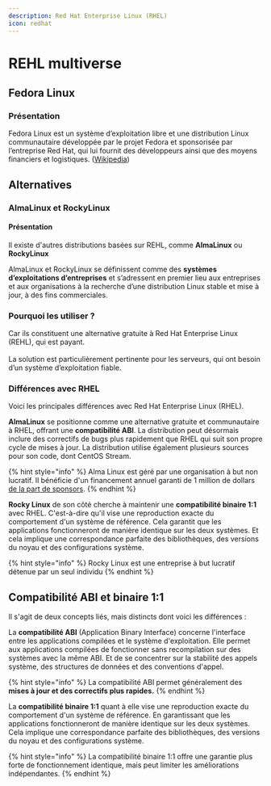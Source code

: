 ```yaml
---
description: Red Hat Enterprise Linux (RHEL)
icon: redhat
---
```


# REHL multiverse

## Fedora Linux

### Présentation

Fedora Linux est un système d’exploitation libre et une distribution Linux communautaire développée par le projet Fedora et sponsorisée par l’entreprise Red Hat, qui lui fournit des développeurs ainsi que des moyens financiers et logistiques. ([Wikipedia](https://fr.wikipedia.org/wiki/Fedora_Linux))

## **Alternatives**

### **AlmaLinux** et **RockyLinux**

#### Présentation

Il existe d'autres distributions basées sur REHL, comme **AlmaLinux** ou **RockyLinux**&#x20;

AlmaLinux et RockyLinux se définissent comme des **systèmes d’exploitations d’entreprises** et s’adressent en premier lieu aux entreprises et aux organisations à la recherche d’une distribution Linux stable et mise à jour, à des fins commerciales.&#x20;

### Pourquoi les utiliser  ?

Car ils constituent une alternative gratuite à Red Hat Enterprise Linux (REHL), qui est payant.\
\
La solution est particulièrement pertinente pour les serveurs, qui ont besoin d’un système d’exploitation fiable.

### Différences avec RHEL

Voici les principales différences avec Red Hat Enterprise Linux (RHEL).

**AlmaLinux** se positionne comme une alternative gratuite et communautaire à RHEL, offrant une **compatibilité ABI**. La distribution peut désormais inclure des correctifs de bugs plus rapidement que RHEL qui suit son propre cycle de mises à jour. La distribution utilise également plusieurs sources pour son code, dont CentOS Stream.&#x20;

{% hint style="info" %}
Alma Linux est géré par une organisation à but non lucratif. Il bénéficie d'un financement annuel garanti de 1 million de dollars [de la part de sponsors](https://www.techtarget.com/searchdatacenter/tip/Rocky-Linux-vs-AlmaLinux-Which-is-better).
{% endhint %}

**Rocky Linux** de son côté cherche à maintenir une **compatibilité binaire 1:1** avec RHEL. C'est-à-dire qu'il vise une reproduction exacte du comportement d'un système de référence. Cela garantit que les applications fonctionneront de manière identique sur les deux systèmes. Et cela implique une correspondance parfaite des bibliothèques, des versions du noyau et des configurations système.

{% hint style="info" %}
Rocky Linux est une entreprise à but lucratif détenue par un seul individu
{% endhint %}

## Compatibilité ABI et binaire 1:1

Il s'agit de deux concepts liés, mais distincts dont voici les différences :

La **compatibilité ABI** (Application Binary Interface) concerne l'interface entre les applications compilées et le système d'exploitation. Elle permet aux applications compilées de fonctionner sans recompilation sur des systèmes avec la même ABI. Et de se concentrer sur la stabilité des appels système, des structures de données et des conventions d'appel.

{% hint style="info" %}
La compatibilité ABI permet généralement des **mises à jour et des correctifs plus rapides.**
{% endhint %}

La **compatibilité binaire 1:1** quant à elle vise une reproduction exacte du comportement d'un système de référence. En garantissant que les applications fonctionneront de manière identique sur les deux systèmes. Cela implique une correspondance parfaite des bibliothèques, des versions du noyau et des configurations système.

{% hint style="info" %}
La compatibilité binaire 1:1 offre une garantie plus forte de fonctionnement identique, mais peut limiter les améliorations indépendantes.
{% endhint %}
